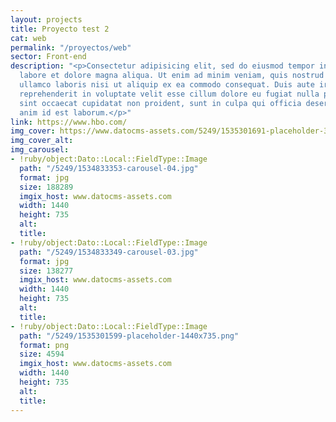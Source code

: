 ```yaml
---
layout: projects
title: Proyecto test 2
cat: web
permalink: "/proyectos/web"
sector: Front-end
description: "<p>Consectetur adipisicing elit, sed do eiusmod tempor incididunt ut
  labore et dolore magna aliqua. Ut enim ad minim veniam, quis nostrud exercitation
  ullamco laboris nisi ut aliquip ex ea commodo consequat. Duis aute irure dolor in
  reprehenderit in voluptate velit esse cillum dolore eu fugiat nulla pariatur. Excepteur
  sint occaecat cupidatat non proident, sunt in culpa qui officia deserunt mollit
  anim id est laborum.</p>"
link: https://www.hbo.com/
img_cover: https://www.datocms-assets.com/5249/1535301691-placeholder-350x350.png
img_cover_alt: 
img_carousel:
- !ruby/object:Dato::Local::FieldType::Image
  path: "/5249/1534833353-carousel-04.jpg"
  format: jpg
  size: 188289
  imgix_host: www.datocms-assets.com
  width: 1440
  height: 735
  alt: 
  title: 
- !ruby/object:Dato::Local::FieldType::Image
  path: "/5249/1534833349-carousel-03.jpg"
  format: jpg
  size: 138277
  imgix_host: www.datocms-assets.com
  width: 1440
  height: 735
  alt: 
  title: 
- !ruby/object:Dato::Local::FieldType::Image
  path: "/5249/1535301599-placeholder-1440x735.png"
  format: png
  size: 4594
  imgix_host: www.datocms-assets.com
  width: 1440
  height: 735
  alt: 
  title: 
---
```


